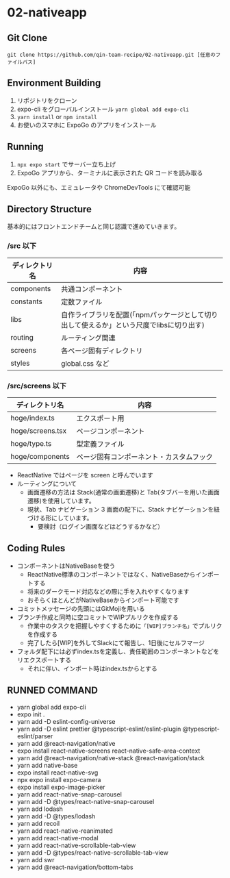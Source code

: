 # 02-nativeapp

## Git Clone

```
git clone https://github.com/qin-team-recipe/02-nativeapp.git [任意のファイルパス]
```

## Environment Building

1. リポジトリをクローン
2. expo-cli をグローバルインストール `yarn global add expo-cli`
3. `yarn install` or `npm install`
4. お使いのスマホに ExpoGo のアプリをインストール

## Running

1. `npx expo start` でサーバー立ち上げ
2. ExpoGo アプリから、ターミナルに表示された QR コードを読み取る

ExpoGo 以外にも、エミュレータや ChromeDevTools にて確認可能

## Directory Structure

基本的にはフロントエンドチームと同じ認識で進めていきます。

### /src 以下

| ディレクトリ名  | 内容 |
| ------------- | ------------- |
| components  | 共通コンポーネント  |
| constants  | 定数ファイル  |
| libs  | 自作ライブラリを配置(「npmパッケージとして切り出して使えるか」という尺度でlibsに切り出す)|
| routing  | ルーティング関連  |
| screens  | 各ページ固有ディレクトリ  |
| styles  | global.css など  |

### /src/screens 以下

| ディレクトリ名  | 内容 |
| ------------- | ------------- |
| hoge/index.ts  | エクスポート用  |
| hoge/screens.tsx  | ページコンポーネント  |
| hoge/type.ts  | 型定義ファイル  |
| hoge/components  | ページ固有コンポーネント・カスタムフック  |


- ReactNative ではページを screen と呼んでいます
- ルーティングについて
  - 画面遷移の方法は Stack(通常の画面遷移)と Tab(タブバーを用いた画面遷移)を使用しています。
  - 現状、Tab ナビゲーション 3 画面の配下に、Stack ナビゲーションを紐づける形にしています。
    - 要検討（ログイン画面などはどうするかなど）

## Coding Rules
- コンポーネントはNativeBaseを使う
  - ReactNative標準のコンポーネントではなく、NativeBaseからインポートする
  - 将来のダークモード対応などの際に手を入れやすくなります
  - おそらくほとんどがNativeBaseからインポート可能です
- コミットメッセージの先頭にはGitMojiを用いる
- ブランチ作成と同時に空コミットでWIPプルリクを作成する
  - 作業中のタスクを把握しやすくするために`「[WIP]ブランチ名」`でプルリクを作成する
  - 完了したら[WIP]を外してSlackにて報告し、1日後にセルフマージ
- フォルダ配下には必ずindex.tsを定義し、責任範囲のコンポーネントなどをリエクスポートする
  - それに伴い、インポート時はindex.tsからとする

## RUNNED COMMAND

- yarn global add expo-cli
- expo init .
- yarn add -D eslint-config-universe
- yarn add -D eslint prettier @typescript-eslint/eslint-plugin @typescript-eslint/parser
- yarn add @react-navigation/native
- expo install react-native-screens react-native-safe-area-context
- yarn add @react-navigation/native-stack @react-navigation/stack
- yarn add native-base
- expo install react-native-svg
- npx expo install expo-camera
- expo install expo-image-picker
- yarn add react-native-snap-carousel
- yarn add -D @types/react-native-snap-carousel
- yarn add lodash
- yarn add -D @types/lodash
- yarn add recoil
- yarn add react-native-reanimated
- yarn add react-native-modal
- yarn add react-native-scrollable-tab-view
- yarn add -D @types/react-native-scrollable-tab-view
- yarn add swr
- yarn add @react-navigation/bottom-tabs
